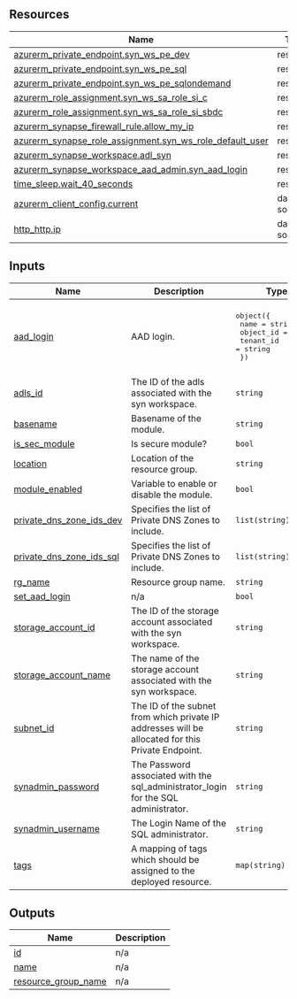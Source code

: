 <!-- BEGIN_TF_DOCS -->
## Resources

| Name | Type |
|------|------|
| [azurerm_private_endpoint.syn_ws_pe_dev](https://registry.terraform.io/providers/hashicorp/azurerm/latest/docs/resources/private_endpoint) | resource |
| [azurerm_private_endpoint.syn_ws_pe_sql](https://registry.terraform.io/providers/hashicorp/azurerm/latest/docs/resources/private_endpoint) | resource |
| [azurerm_private_endpoint.syn_ws_pe_sqlondemand](https://registry.terraform.io/providers/hashicorp/azurerm/latest/docs/resources/private_endpoint) | resource |
| [azurerm_role_assignment.syn_ws_sa_role_si_c](https://registry.terraform.io/providers/hashicorp/azurerm/latest/docs/resources/role_assignment) | resource |
| [azurerm_role_assignment.syn_ws_sa_role_si_sbdc](https://registry.terraform.io/providers/hashicorp/azurerm/latest/docs/resources/role_assignment) | resource |
| [azurerm_synapse_firewall_rule.allow_my_ip](https://registry.terraform.io/providers/hashicorp/azurerm/latest/docs/resources/synapse_firewall_rule) | resource |
| [azurerm_synapse_role_assignment.syn_ws_role_default_user](https://registry.terraform.io/providers/hashicorp/azurerm/latest/docs/resources/synapse_role_assignment) | resource |
| [azurerm_synapse_workspace.adl_syn](https://registry.terraform.io/providers/hashicorp/azurerm/latest/docs/resources/synapse_workspace) | resource |
| [azurerm_synapse_workspace_aad_admin.syn_aad_login](https://registry.terraform.io/providers/hashicorp/azurerm/latest/docs/resources/synapse_workspace_aad_admin) | resource |
| [time_sleep.wait_40_seconds](https://registry.terraform.io/providers/hashicorp/time/latest/docs/resources/sleep) | resource |
| [azurerm_client_config.current](https://registry.terraform.io/providers/hashicorp/azurerm/latest/docs/data-sources/client_config) | data source |
| [http_http.ip](https://registry.terraform.io/providers/hashicorp/http/latest/docs/data-sources/http) | data source |

## Inputs

| Name | Description | Type | Default | Required |
|------|-------------|------|---------|:--------:|
| <a name="input_aad_login"></a> [aad\_login](#input\_aad\_login) | AAD login. | <pre>object({<br>    name      = string<br>    object_id = string<br>    tenant_id = string<br>  })</pre> | <pre>{<br>  "name": "AzureAD Admin",<br>  "object_id": "00000000-0000-0000-0000-000000000000",<br>  "tenant_id": "00000000-0000-0000-0000-000000000000"<br>}</pre> | no |
| <a name="input_adls_id"></a> [adls\_id](#input\_adls\_id) | The ID of the adls associated with the syn workspace. | `string` | n/a | yes |
| <a name="input_basename"></a> [basename](#input\_basename) | Basename of the module. | `string` | n/a | yes |
| <a name="input_is_sec_module"></a> [is\_sec\_module](#input\_is\_sec\_module) | Is secure module? | `bool` | `true` | no |
| <a name="input_location"></a> [location](#input\_location) | Location of the resource group. | `string` | n/a | yes |
| <a name="input_module_enabled"></a> [module\_enabled](#input\_module\_enabled) | Variable to enable or disable the module. | `bool` | `true` | no |
| <a name="input_private_dns_zone_ids_dev"></a> [private\_dns\_zone\_ids\_dev](#input\_private\_dns\_zone\_ids\_dev) | Specifies the list of Private DNS Zones to include. | `list(string)` | `[]` | no |
| <a name="input_private_dns_zone_ids_sql"></a> [private\_dns\_zone\_ids\_sql](#input\_private\_dns\_zone\_ids\_sql) | Specifies the list of Private DNS Zones to include. | `list(string)` | `[]` | no |
| <a name="input_rg_name"></a> [rg\_name](#input\_rg\_name) | Resource group name. | `string` | n/a | yes |
| <a name="input_set_aad_login"></a> [set\_aad\_login](#input\_set\_aad\_login) | n/a | `bool` | `false` | no |
| <a name="input_storage_account_id"></a> [storage\_account\_id](#input\_storage\_account\_id) | The ID of the storage account associated with the syn workspace. | `string` | n/a | yes |
| <a name="input_storage_account_name"></a> [storage\_account\_name](#input\_storage\_account\_name) | The name of the storage account associated with the syn workspace. | `string` | n/a | yes |
| <a name="input_subnet_id"></a> [subnet\_id](#input\_subnet\_id) | The ID of the subnet from which private IP addresses will be allocated for this Private Endpoint. | `string` | `""` | no |
| <a name="input_synadmin_password"></a> [synadmin\_password](#input\_synadmin\_password) | The Password associated with the sql\_administrator\_login for the SQL administrator. | `string` | n/a | yes |
| <a name="input_synadmin_username"></a> [synadmin\_username](#input\_synadmin\_username) | The Login Name of the SQL administrator. | `string` | n/a | yes |
| <a name="input_tags"></a> [tags](#input\_tags) | A mapping of tags which should be assigned to the deployed resource. | `map(string)` | `{}` | no |

## Outputs

| Name | Description |
|------|-------------|
| <a name="output_id"></a> [id](#output\_id) | n/a |
| <a name="output_name"></a> [name](#output\_name) | n/a |
| <a name="output_resource_group_name"></a> [resource\_group\_name](#output\_resource\_group\_name) | n/a |
<!-- END_TF_DOCS -->